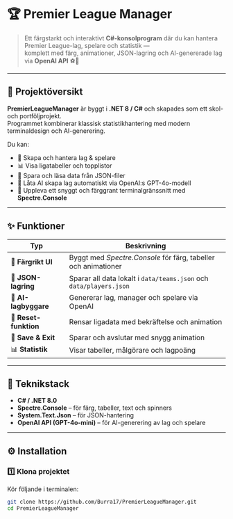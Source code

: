 # 🏆 Premier League Manager

> Ett färgstarkt och interaktivt **C#-konsolprogram** där du kan hantera Premier League-lag, spelare och statistik —  
> komplett med färg, animationer, JSON-lagring och AI-genererade lag via **OpenAI API** ⚽🤖

---

## 📖 Projektöversikt

**PremierLeagueManager** är byggt i **.NET 8 / C#** och skapades som ett skol- och portföljprojekt.  
Programmet kombinerar klassisk statistikhantering med modern terminaldesign och AI-generering.  

Du kan:
- 🧱 Skapa och hantera lag & spelare  
- 📊 Visa ligatabeller och topplistor  
- 💾 Spara och läsa data från JSON-filer  
- 🤖 Låta AI skapa lag automatiskt via OpenAI:s GPT-4o-modell  
- 🎨 Uppleva ett snyggt och färggrant terminalgränssnitt med **Spectre.Console**

---

## ✨ Funktioner

| Typ | Beskrivning |
|-----|--------------|
| 💅 **Färgrikt UI** | Byggt med *Spectre.Console* för färg, tabeller och animationer |
| 🧾 **JSON-lagring** | Sparar all data lokalt i `data/teams.json` och `data/players.json` |
| 🤖 **AI-lagbyggare** | Genererar lag, manager och spelare via OpenAI |
| 🧹 **Reset-funktion** | Rensar ligadata med bekräftelse och animation |
| 💾 **Save & Exit** | Sparar och avslutar med snygg animation |
| 📊 **Statistik** | Visar tabeller, målgörare och lagpoäng |

---

## 🧰 Teknikstack

- **C# / .NET 8.0**  
- **Spectre.Console** – för färg, tabeller, text och spinners  
- **System.Text.Json** – för JSON-hantering  
- **OpenAI API (GPT-4o-mini)** – för AI-generering av lag och spelare  

---

## ⚙️ Installation

### 1️⃣ Klona projektet

Kör följande i terminalen:

```bash
git clone https://github.com/Burra17/PremierLeagueManager.git
cd PremierLeagueManager
